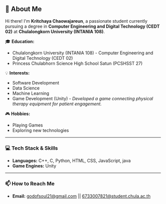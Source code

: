 ## 👋 About Me

Hi there! I'm **Kritchaya Chaowajareun**, a passionate student currently pursuing a degree in **Computer Engineering and Digital Technology (CEDT 02)** at **Chulalongkorn University (INTANIA 108)**.

🎓 **Education:**
*   Chulalongkorn University (INTANIA 108) - Computer Engineering and Digital Technology (CEDT 02)
*   Princess Chulabhorn Science High School Satun (PCSHSST 27)

💡 **Interests:**
*   Software Development
*   Data Science
*   Machine Learning
*   Game Development (Unity) - *Developed a game connecting physical therapy equipment for patient engagement.*

🎮 **Hobbies:**
*   Playing Games
*   Exploring new technologies

---

### 💻 Tech Stack & Skills

*   **Languages:** C++, C, Python, HTML, CSS, JavaScript, java
*   **Game Engines:** Unity

---


### 📫 How to Reach Me

*   **Email:** godofsoul21@gmail.com || 6733007821@student.chula.ac.th

